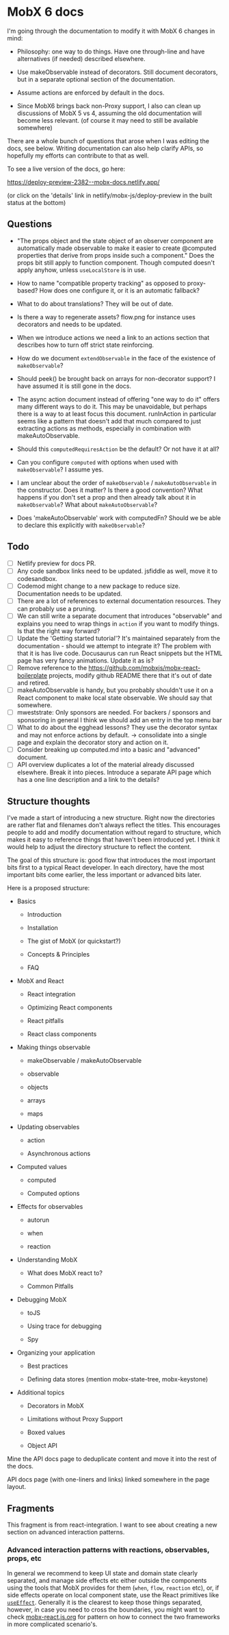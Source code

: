 # MobX 6 docs

I'm going through the documentation to modify it with MobX 6 changes in mind:

-   Philosophy: one way to do things. Have one through-line and have alternatives (if needed) described elsewhere.

-   Use makeObservable instead of decorators. Still document decorators, but in a separate optional section of the documentation.

-   Assume actions are enforced by default in the docs.

-   Since MobX6 brings back non-Proxy support, I also can clean up discussions of MobX 5 vs 4, assuming the old documentation will become less relevant. (of course it may need to still be available somewhere)

There are a whole bunch of questions that arose when I was editing the docs, see
below. Writing documentation can also help clarify APIs, so hopefully my efforts can contribute to that as well.

To see a live version of the docs, go here:

https://deploy-preview-2382--mobx-docs.netlify.app/

(or click on the 'details' link in netlify/mobx-js/deploy-preview in the built status at the bottom)

## Questions

-   "The props object and the state object of an observer component are automatically made observable to make it easier to create @computed properties that derive from props inside such a component." Does the props bit still apply to function component. Though computed doesn't apply anyhow, unless `useLocalStore` is in use.

-   How to name "compatible property tracking" as opposed to proxy-based? How does one configure it, or it is an automatic fallback?

-   What to do about translations? They will be out of date.

-   Is there a way to regenerate assets? flow.png for instance uses decorators and needs to be updated.

-   When we introduce actions we need a link to an actions section that describes how to turn off strict state reinforcing.

-   How do we document `extendObservable` in the face of the existence of `makeObservable`?

-   Should peek() be brought back on arrays for non-decorator support? I have assumed it is still gone in the docs.

-   The async action document instead of offering "one way to do it" offers many different ways to do it. This may be unavoidable, but perhaps there is a way to at least focus this document. runInAction in particular seems like a pattern that doesn't add that much compared to just extracting actions as methods, especially in combination with makeAutoObservable.

-   Should this `computedRequiresAction` be the default? Or not have it at all?

-   Can you configure `computed` with options when used with `makeObservable`? I assume yes.

-   I am unclear about the order of `makeObservable` / `makeAutoObservable` in the constructor. Does it matter? Is there a good convention? What happens if you don't set a prop and then already talk about it in `makeObservable`? What about `makeAutoObservable`?

-   Does 'makeAutoObservable' work with computedFn? Should we be able to declare this explicitly with `makeObservable`?

## Todo

-   [ ] Netlify preview for docs PR.
-   [ ] Any code sandbox links need to be updated. jsfiddle as well, move it to codesandbox.
-   [ ] Codemod might change to a new package to reduce size. Documentation needs to be updated.
-   [ ] There are a lot of references to external documentation resources. They can probably use a pruning.
-   [ ] We can still write a separate document that introduces "observable" and explains you need to wrap things in `action` if you want to modify things. Is that the right way forward?
-   [ ] Update the 'Getting started tutorial'? It's maintained separately from the documentation - should we attempt to integrate it? The problem with that it is has live code. Docusaurus can run React snippets but the HTML page has very fancy animations. Update it as is?
-   [ ] Remove reference to the https://github.com/mobxjs/mobx-react-boilerplate projects, modify github README there that it's out of date and retired.
-   [ ] makeAutoObservable is handy, but you probably shouldn't use it on a React component to make local state observable. We should say that somewhere.
-   [ ] mweststrate: Only sponsors are needed. For backers / sponsors and sponsoring in general I think we should add an entry in the top menu bar
-   [ ] What to do about the egghead lessons? They use the decorator syntax and may not enforce actions by default. -> consolidate into a single page and explain the decorator story and action on it.
-   [ ] Consider breaking up computed.md into a basic and "advanced" document.
-   [ ] API overview duplicates a lot of the material already discussed elsewhere. Break it into pieces. Introduce a separate API page which has a one line description and a link to the details?

## Structure thoughts

I've made a start of introducing a new structure. Right now the directories
are rather flat and filenames don't always reflect the titles. This encourages people to add and modify documentation without regard to structure, which makes it easy to reference things that haven't been introduced yet. I think it would help to adjust the directory structure to reflect the content.

The goal of this structure is: good flow that introduces the most important bits
first to a typical React developer. In each directory, have the most important
bits come earlier, the less important or advanced bits later.

Here is a proposed structure:

-   Basics

    -   Introduction

    -   Installation

    -   The gist of MobX (or quickstart?)

    -   Concepts & Principles

    -   FAQ

-   MobX and React

    -   React integration

    -   Optimizing React components

    -   React pitfalls

    -   React class components

-   Making things observable

    -   makeObservable / makeAutoObservable

    -   observable

    -   objects

    -   arrays

    -   maps

-   Updating observables

    -   action

    -   Asynchronous actions

-   Computed values

    -   computed

    -   Computed options

-   Effects for observables

    -   autorun

    -   when

    -   reaction

-   Understanding MobX

    -   What does MobX react to?

    -   Common Pitfalls

-   Debugging MobX

    -   toJS

    -   Using trace for debugging

    -   Spy

-   Organizing your application

    -   Best practices

    -   Defining data stores (mention mobx-state-tree, mobx-keystone)

-   Additional topics

    -   Decorators in MobX

    -   Limitations without Proxy Support

    -   Boxed values

    -   Object API

Mine the API docs page to deduplicate content and move it into the
rest of the docs.

API docs page (with one-liners and links) linked somewhere in the page layout.

## Fragments

This fragment is from react-integration. I want to see about creating
a new section on advanced interaction patterns.

### Advanced interaction patterns with reactions, observables, props, etc

In general we recommend to keep UI state and domain state clearly separated,
and manage side effects etc either outside the components using the tools that MobX provides for them (`when`, `flow`, `reaction` etc),
or, if side effects operate on local component state, use the React primitives like [`useEffect`](https://reactjs.org/docs/hooks-effect.html).
Generally it is the clearest to keep those things separated, however, in case you need to cross the boundaries, you might want to check [mobx-react.js.org](https://mobx-react.js.org/) for pattern on how to connect the two frameworks in more complicated scenario's.
